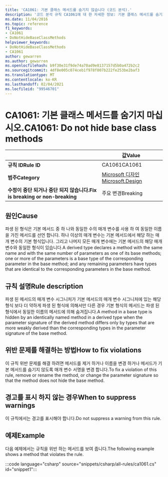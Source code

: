 ```yaml
---
title: 'CA1061: 기본 클래스 메서드를 숨기지 않습니다 (코드 분석).'
description: '코드 분석 규칙 CA1061에 대 한 자세한 정보: 기본 클래스 메서드를 숨기지 마세요.'
ms.date: 11/04/2016
ms.topic: reference
f1_keywords:
- CA1061
- DoNotHideBaseClassMethods
helpviewer_keywords:
- DoNotHideBaseClassMethods
- CA1061
author: gewarren
ms.author: gewarren
ms.openlocfilehash: b9f30e31f9de74a70ad9e8137157d5b0a472b2c2
ms.sourcegitcommit: 4df8e005c074ceb1f978f007b222fe253be2baf3
ms.translationtype: MT
ms.contentlocale: ko-KR
ms.lasthandoff: 02/04/2021
ms.locfileid: "99546701"
---
```

# <a name="ca1061-do-not-hide-base-class-methods"></a><span data-ttu-id="6b38c-103">CA1061: 기본 클래스 메서드를 숨기지 마십시오.</span><span class="sxs-lookup"><span data-stu-id="6b38c-103">CA1061: Do not hide base class methods</span></span>

| | <span data-ttu-id="6b38c-104">값</span><span class="sxs-lookup"><span data-stu-id="6b38c-104">Value</span></span> |
|-|-|
| <span data-ttu-id="6b38c-105">**규칙 ID**</span><span class="sxs-lookup"><span data-stu-id="6b38c-105">**Rule ID**</span></span> |<span data-ttu-id="6b38c-106">CA1061</span><span class="sxs-lookup"><span data-stu-id="6b38c-106">CA1061</span></span>|
| <span data-ttu-id="6b38c-107">**범주**</span><span class="sxs-lookup"><span data-stu-id="6b38c-107">**Category**</span></span> |[<span data-ttu-id="6b38c-108">Microsoft 디자인</span><span class="sxs-lookup"><span data-stu-id="6b38c-108">Microsoft.Design</span></span>](design-warnings.md)|
| <span data-ttu-id="6b38c-109">**수정이 중단 되거나 중단 되지 않습니다.**</span><span class="sxs-lookup"><span data-stu-id="6b38c-109">**Fix is breaking or non-breaking**</span></span> |<span data-ttu-id="6b38c-110">주요 변경</span><span class="sxs-lookup"><span data-stu-id="6b38c-110">Breaking</span></span>|

## <a name="cause"></a><span data-ttu-id="6b38c-111">원인</span><span class="sxs-lookup"><span data-stu-id="6b38c-111">Cause</span></span>

<span data-ttu-id="6b38c-112">파생 된 형식은 기본 메서드 중 하 나와 동일한 수의 매개 변수를 사용 하 여 동일한 이름을 가진 메서드를 선언 합니다. 하나 이상의 매개 변수는 기본 메서드에서 해당 하는 매개 변수의 기본 형식입니다. 그리고 나머지 모든 매개 변수에는 기본 메서드의 해당 매개 변수와 동일한 형식이 있습니다.</span><span class="sxs-lookup"><span data-stu-id="6b38c-112">A derived type declares a method with the same name and with the same number of parameters as one of its base methods; one or more of the parameters is a base type of the corresponding parameter in the base method; and any remaining parameters have types that are identical to the corresponding parameters in the base method.</span></span>

## <a name="rule-description"></a><span data-ttu-id="6b38c-113">규칙 설명</span><span class="sxs-lookup"><span data-stu-id="6b38c-113">Rule description</span></span>

<span data-ttu-id="6b38c-114">파생 된 메서드의 매개 변수 시그니처가 기본 메서드의 매개 변수 시그니처에 있는 해당 형식 보다 더 약하게 파생 된 형식에 의해서만 다른 경우 기본 형식의 메서드는 파생 된 형식에서 동일한 이름의 메서드에 의해 숨겨집니다.</span><span class="sxs-lookup"><span data-stu-id="6b38c-114">A method in a base type is hidden by an identically named method in a derived type when the parameter signature of the derived method differs only by types that are more weakly derived than the corresponding types in the parameter signature of the base method.</span></span>

## <a name="how-to-fix-violations"></a><span data-ttu-id="6b38c-115">위반 문제를 해결하는 방법</span><span class="sxs-lookup"><span data-stu-id="6b38c-115">How to fix violations</span></span>

<span data-ttu-id="6b38c-116">이 규칙 위반 문제를 해결 하려면 메서드를 제거 하거나 이름을 변경 하거나 메서드가 기본 메서드를 숨기지 않도록 매개 변수 서명을 변경 합니다.</span><span class="sxs-lookup"><span data-stu-id="6b38c-116">To fix a violation of this rule, remove or rename the method, or change the parameter signature so that the method does not hide the base method.</span></span>

## <a name="when-to-suppress-warnings"></a><span data-ttu-id="6b38c-117">경고를 표시 하지 않는 경우</span><span class="sxs-lookup"><span data-stu-id="6b38c-117">When to suppress warnings</span></span>

<span data-ttu-id="6b38c-118">이 규칙에서는 경고를 표시해야 합니다.</span><span class="sxs-lookup"><span data-stu-id="6b38c-118">Do not suppress a warning from this rule.</span></span>

## <a name="example"></a><span data-ttu-id="6b38c-119">예제</span><span class="sxs-lookup"><span data-stu-id="6b38c-119">Example</span></span>

<span data-ttu-id="6b38c-120">다음 예제에서는 규칙을 위반 하는 메서드를 보여 줍니다.</span><span class="sxs-lookup"><span data-stu-id="6b38c-120">The following example shows a method that violates the rule.</span></span>

:::code language="csharp" source="snippets/csharp/all-rules/ca1061.cs" id="snippet1":::
